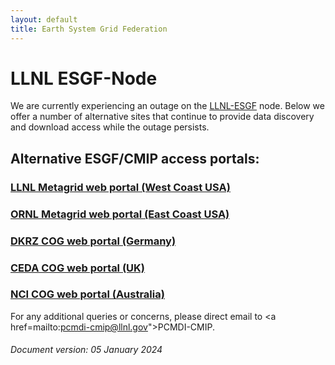 ```yaml
---
layout: default
title: Earth System Grid Federation
---
```


# LLNL ESGF-Node

We are currently experiencing an outage on the <a href="http://esgf-node.llnl.gov/" target="_blank">LLNL-ESGF</a> node. Below we offer a number of alternative sites that continue to provide data discovery and download access while the outage persists.

## Alternative ESGF/CMIP access portals:

### <a href="https://aims2.llnl.gov/search" target="_blank">LLNL Metagrid web portal (West Coast USA)</a>

### <a href="https://esgf-node.ornl.gov/search" target="_blank">ORNL Metagrid web portal (East Coast USA)</a>

### <a href="https://esgf-data.dkrz.de/search/cmip6-dkrz/" target="_blank">DKRZ COG web portal (Germany)</a>

### <a href="https://esgf-index1.ceda.ac.uk/search/cmip6-ceda/" target="_blank">CEDA COG web portal (UK)</a>

### <a href="https://esgf.nci.org.au/search/cmip6-nci/" target="_blank">NCI COG web portal (Australia)</a>


For any additional queries or concerns, please direct email to <a href=mailto:pcmdi-cmip@llnl.gov">PCMDI-CMIP</a>.


###### Document version: 05 January 2024
